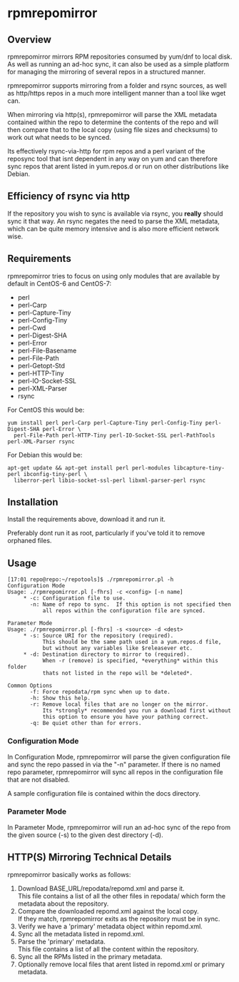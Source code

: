 # rpmrepomirror
## Overview
rpmrepomirror mirrors RPM repositories consumed by yum/dnf to local disk.  As well
as running an ad-hoc sync, it can also be used as a simple platform for managing
the mirroring of several repos in a structured manner.

rpmrepomirror supports mirroring from a folder and rsync sources, as well as http/https 
repos in a much more intelligent manner than a tool like wget can.

When mirroring via http(s), rpmrepomirror will parse the XML metadata contained within 
the repo to determine the contents of the repo and will then compare that to the
local copy (using file sizes and checksums) to work out what needs to be synced.

Its effectively rsync-via-http for rpm repos and a perl variant of the reposync 
tool that isnt dependent in any way on yum and can therefore sync repos that arent 
listed in yum.repos.d or run on other distributions like Debian.

## Efficiency of rsync via http
If the repository you wish to sync is available via rsync, you **really**
should sync it that way.  An rsync negates the need to parse the XML metadata, which
can be quite memory intensive and is also more efficient network wise.

## Requirements
rpmrepomirror tries to focus on using only modules that are available by default
in CentOS-6 and CentOS-7:

* perl
* perl-Carp
* perl-Capture-Tiny
* perl-Config-Tiny
* perl-Cwd
* perl-Digest-SHA
* perl-Error
* perl-File-Basename
* perl-File-Path
* perl-Getopt-Std
* perl-HTTP-Tiny
* perl-IO-Socket-SSL
* perl-XML-Parser
* rsync

For CentOS this would be:
```
yum install perl perl-Carp perl-Capture-Tiny perl-Config-Tiny perl-Digest-SHA perl-Error \
  perl-File-Path perl-HTTP-Tiny perl-IO-Socket-SSL perl-PathTools perl-XML-Parser rsync
```

For Debian this would be:
```
apt-get update && apt-get install perl perl-modules libcapture-tiny-perl ibconfig-tiny-perl \
  liberror-perl libio-socket-ssl-perl libxml-parser-perl rsync
```

## Installation
Install the requirements above, download it and run it.

Preferably dont run it as root, particularly if you've told it to remove orphaned files.

## Usage
```
[17:01 repo@repo:~/repotools]$ ./rpmrepomirror.pl -h
Configuration Mode
Usage: ./rpmrepomirror.pl [-fhrs] -c <config> [-n name]
     * -c: Configuration file to use.
       -n: Name of repo to sync.  If this option is not specified then
           all repos within the configuration file are synced.

Parameter Mode
Usage: ./rpmrepomirror.pl [-fhrs] -s <source> -d <dest>
     * -s: Source URI for the repository (required).
           This should be the same path used in a yum.repos.d file,
           but without any variables like $releasever etc.
     * -d: Destination directory to mirror to (required).
           When -r (remove) is specified, *everything* within this folder
           thats not listed in the repo will be *deleted*.

Common Options
       -f: Force repodata/rpm sync when up to date.
       -h: Show this help.
       -r: Remove local files that are no longer on the mirror.
           Its *strongly* recommended you run a download first without
           this option to ensure you have your pathing correct.
       -q: Be quiet other than for errors.
```

### Configuration Mode
In Configuration Mode, rpmrepomirror will parse the given configuration file and sync the repo
passed in via the "-n" parameter.  If there is no named repo parameter, rpmrepomirror will sync
all repos in the configuration file that are not disabled.

A sample configuration file is contained within the docs directory.

### Parameter Mode
In Parameter Mode, rpmrepomirror will run an ad-hoc sync of the repo from the given source (-s)
to the given dest directory (-d).

## HTTP(S) Mirroring Technical Details
rpmrepomirror basically works as follows:

1. Download BASE_URL/repodata/repomd.xml and parse it.  
   This file contains a list of all the other files in repodata/ which form the 
   metadata about the repository.
2. Compare the downloaded repomd.xml against the local copy.  
   If they match, rpmrepomirror exits as the repository must be in sync.
3. Verify we have a 'primary' metadata object within repomd.xml.
4. Sync all the metadata listed in repomd.xml.
5. Parse the 'primary' metadata.  
   This file contains a list of all the content within the repository.
6. Sync all the RPMs listed in the primary metadata.
7. Optionally remove local files that arent listed in repomd.xml or primary
   metadata.
